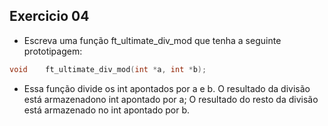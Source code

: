 ##                         Exercicio 04

- Escreva uma função ft_ultimate_div_mod que tenha a seguinte prototipagem:

```c
void	ft_ultimate_div_mod(int *a, int *b);
```

- Essa função divide os int apontados por a e b.
  O resultado da divisão está armazenadono int apontado por a;
  O resultado do resto da divisão está armazenado no int apontado por b.